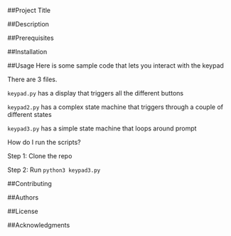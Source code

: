 



##Project Title

##Description

##Prerequisites

##Installation

##Usage
Here is some sample code that lets you interact with the keypad

There are 3 files.

`keypad.py` has a display that triggers all the different buttons

`keypad2.py` has a complex state machine that triggers through a couple of different states

`keypad3.py` has a simple state machine that loops around prompt

How do I run the scripts?

Step 1: Clone the repo

Step 2: Run `python3 keypad3.py`

##Contributing

##Authors

##License

##Acknowledgments



